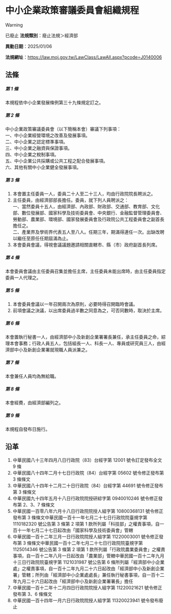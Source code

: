 # 中小企業政策審議委員會組織規程


> [!WARNING]
> 已廢止
**法規類別**：廢止法規＞經濟部

**異動日期**：2025/01/06  

**法規網址**：https://law.moj.gov.tw/LawClass/LawAll.aspx?pcode=J0140006



## 法條
##### 第 1 條
本規程依中小企業發展條例第三十九條規定訂之。

##### 第 2 條
中小企業政策審議委員會（以下簡稱本會）審議下列事項：  
一、中小企業經營環境之改善及發展事項。  
二、中小企業之認定標準事項。  
三、中小企業之融資與保證事項。  
四、中小企業之稅制事項。  
五、中小企業公共採購或公共工程之配合發展事項。  
六、其他有關中小企業健全發展事項。

##### 第 3 條
1. 本會置主任委員一人，委員二十人至二十三人，均由行政院院長聘派之。
1. 主任委員，由經濟部部長擔任。委員，就下列人員聘派之：  
一、當然委員十五人，由經濟部、內政部、財政部、交通部、教育部、文化部、數位發展部、國家科學及技術委員會、中央銀行、金融監督管理委員會、勞動部、農業部、環境部、國家發展委員會及行政院公共工程委員會之副首長擔任之。  
二、產業界及學術界代表五人至八人。任期三年，期滿得連任一次。出缺改聘以繼任至原任任期屆滿為止。
1. 本會委員會議，得視會議議題邀請相關直轄市、縣（市）政府副首長列席。

##### 第 4 條
本會委員會議由主任委員召集並擔任主席，主任委員未能出席時，由主任委員指定委員一人代理之。

##### 第 5 條
1. 本會委員會議以一年召開兩次為原則，必要時得召開臨時會議。
1. 前項會議之決議，以出席委員過半數之同意為之，可否同數時，取決於主席。

##### 第 6 條
本會置執行秘書一人，由經濟部中小及新創企業署署長兼任，承主任委員之命，綜理本會事務；行政人員五人，包括組長一人、科長一人、專員或研究員三人，由經濟部中小及新創企業署就現職人員派兼之。

##### 第 7 條
本會兼任人員均為無給職。

##### 第 8 條
本會經費，由經濟部編列之。

##### 第 9 條
本規程自發布日施行。

## 沿革
1. 中華民國八十三年四月八日行政院（83）台經字第 12001  號令訂定發布全文 9 條
1. 中華民國八十四年二月十七日行政院（84）台經字第 05602  號令修正發布第 3  條條文                               
1. 中華民國八十四年十二月二十日行政院（84）台經字第 44691  號令修正發布第 3  條條文
1. 中華民國九十四年五月十八日行政院院授研綜字第 0940010246 號令修正發布第 2、3、7  條條文
1. 中華民國一百零八年六月十八日行政院院授人組字第 10800368131  號令修正發布第 3  條條文中華民國一百十一年七月二十七日行政院院臺規字第 1110182320 號公告第 3  條第 2  項第 1  款所列屬「科技部」之權責事項，自一百十一年七月二十七日起改由「國家科學及技術委員會」管轄
1. 中華民國一百十二年三月一日行政院院授人組字第 11220003001  號令修正發布第 3  條條文中華民國一百十二年七月二十七日行政院院臺規字第 1125014346 號公告第 3  條第 2  項第 1  款所列屬「行政院農業委員會」之權責事項，自一百十二年八月一日起改由「農業部」管轄中華民國一百十二年九月十三日行政院院臺規字第 1121031987 號公告第 6  條所列屬「經濟部中小企業處」之權責事項，自一百十二年九月二十六日起改由「經濟部中小及新創企業署」管轄；所列由「經濟部中小企業處處長」兼任執行秘書事項，自一百十二年九月二十六日起改由「經濟部中小及新創企業署署長」擔任
1. 中華民國一百十二年十二月四日行政院院授人組字第 11220021621  號令修正發布第 3、6 條條文
1. 中華民國一百十四年一月六日行政院院授人組字第 11320023941  號令發布廢止
